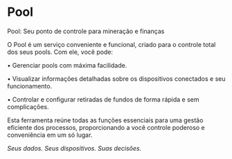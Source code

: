 # Pool

Pool: Seu ponto de controle para mineração e finanças


O Pool é um serviço conveniente e funcional, criado para o controle total dos seus pools. Com ele, você pode:

• Gerenciar pools com máxima facilidade.

• Visualizar informações detalhadas sobre os dispositivos conectados e seu funcionamento.

• Controlar e configurar retiradas de fundos de forma rápida e sem complicações.


Esta ferramenta reúne todas as funções essenciais para uma gestão eficiente dos processos, proporcionando a você controle poderoso e conveniência em um só lugar.


_Seus dados. Seus dispositivos. Suas decisões._
